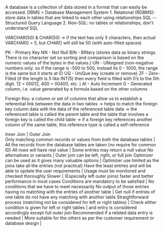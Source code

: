 A database is a collection of data stored in a format that can easily be accessed.
DBMS = Database Management System
    1. Relational (RDBMS): store data in tables that are linked to each other using relationships
                   SQL -- Structured Query Language
    2. Non-SQL: no tables or relationships, don't understand SQL
    
VARCHAR(50) & CHAR(50) -> if the text has only 5 characters, then actual VARCHAR() = 5, but CHAR() will still be 50 (with auto-filled spaces)

PK - Primary Key
NN - Not Null
BIN - BINary (stores data as binary strings. There is no character set so sorting and comparison is based on the numeric values of the bytes in the values.)
UN - UNsigned (non-negative numbers only. so if the range is -500 to 500, instead its 0 - 1000, the range is the same but it starts at 0)
UQ - UniQue key (create or remove)
ZF - Zero-Filled (if the length is 5 like INT(5) then every field is filled with 0’s to the 5th digit. 12 = 00012, 400 = 00400, etc. )
AI - Auto Increment
G - Generated column, i.e. value generated by a formula based on the other columns

Foreign Key: a column or set of columns that allow us to establish a referential link between the data in two tables
             -> helps to match the foreign key column data with the data of the referenced table data
             -> the referenced table is called the parent table and the table that involves a foreign key is called the child table
             -> if a foreign key references another column of the same table, this reference type is called a self-reference

Inner Join                                                                      | Outer Join                                                                             
Only matching common records or values from both the database tables            | All the records from the database tables are taken (no require for common ID)
All rows will have real value                                                   | Some entries may return a null value
No alternatives or variants                                                     | Outer join can be left, right, or full join
Optimizer can be used as it gives many valuable options                         | Optimizer use limited as the joins take all the entries (not practical)
Have the least entries and will be able to update the user requirements         | Usage must be monitored and checked thoroughly
Slower                                                                          | (Especially left outer joins) faster and better performance in most cases
Conditions are mandatory to be satisfied                                        | No conditions that we have to meet necessarily
No output of those entries having no matching with the entries of another table | Get null if entries of one table do not have any matching with another table
Straightforward process (matching not be considered for left or right tables)   | Check either condition is given for left or right tables 
                                                                                |     and entry is considered accordingly except full outer join
Recommended if a related data entry is needed                                   | More suitable for the others
    as per the customer requirement or database design                          |
